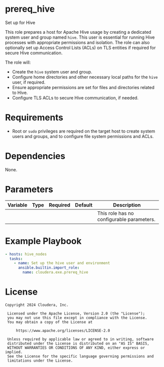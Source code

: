 # prereq_hive

Set up for Hive

This role prepares a host for Apache Hive usage by creating a dedicated system user and group named `hive`. This user is essential for running Hive processes with appropriate permissions and isolation. The role can also optionally set up Access Control Lists (ACLs) on TLS entities if required for secure Hive communication.

The role will:
- Create the `hive` system user and group.
- Configure home directories and other necessary local paths for the `hive` user, if required.
- Ensure appropriate permissions are set for files and directories related to Hive.
- Configure TLS ACLs to secure Hive communication, if needed.

# Requirements

- Root or `sudo` privileges are required on the target host to create system users and groups, and to configure file system permissions and ACLs.

# Dependencies

None.

# Parameters

| Variable | Type | Required | Default | Description |
| --- | --- | --- | --- | --- |
| | | | | This role has no configurable parameters. |

# Example Playbook

```yaml
- hosts: hive_nodes
  tasks:
    - name: Set up the hive user and environment
      ansible.builtin.import_role:
        name: cloudera.exe.prereq_hive
```

# License

```
Copyright 2024 Cloudera, Inc.

 Licensed under the Apache License, Version 2.0 (the "License");
 you may not use this file except in compliance with the License.
 You may obtain a copy of the License at

     https://www.apache.org/licenses/LICENSE-2.0

 Unless required by applicable law or agreed to in writing, software
 distributed under the License is distributed on an "AS IS" BASIS,
 WITHOUT WARRANTIES OR CONDITIONS OF ANY KIND, either express or implied.
 See the License for the specific language governing permissions and
 limitations under the License.
```
